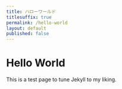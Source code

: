 ```yaml
---
title: ハローワールド
titlesuffix: true
permalink: /hello-world
layout: default
published: false
---
```


# Hello World

This is a test page to tune Jekyll to my liking.
